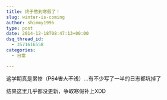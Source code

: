 ```yaml
---
title: 终于熬到寒假了！
slug: winter-is-coming
author: shimmy1996
type: post
date: 2014-12-18T08:47:13+00:00
dsq_thread_id:
  - 3571616558
categories:
  - 日常

---
```

这学期真是累惨（<del>PS4害人不浅</del>）&#8230;有不少写了一半的日志都坑掉了

结果这里几乎都没更新，争取寒假补上XDD
